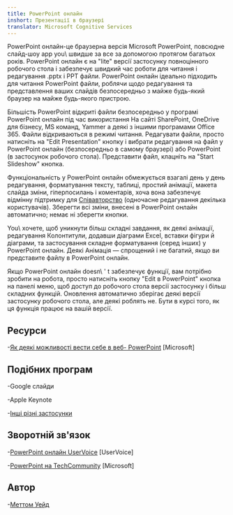 ```yaml
---
title: PowerPoint онлайн
inshort: Презентації в браузері
translator: Microsoft Cognitive Services
---
```


PowerPoint онлайн-це браузерна версія Microsoft PowerPoint,
повсюдне слайд-шоу app you\ швидше за все за допомогою протягом багатьох років.
PowerPoint онлайн є на \"lite\" версії застосунку повноцінного робочого стола
і забезпечує швидкий час роботи для читання і редагування .pptx і PPT
файли. PowerPoint онлайн ідеально підходить для читання PowerPoint файли, роблячи
щодо редагування та представлення ваших слайдів безпосередньо з майже будь-який
браузер на майже будь-якого пристрою.

Більшість PowerPoint відкриті файли безпосередньо у програмі PowerPoint онлайн під час використання
На сайті SharePoint, OneDrive для бізнесу, MS команд, Yammer а деякі
з іншими програмами Office 365. Файли відкриваються в режимі читання. Редагувати файли,
просто натисніть на \"Edit Presentation\" кнопку і вибрати редагування на
файл у PowerPoint онлайн (безпосередньо в самому браузері) або PowerPoint (в
застосунок робочого стола). Представити файл, клацніть на \"Start Slideshow\" кнопка.

Функціональність у PowerPoint онлайн обмежується взагалі день у день
редагування, форматування тексту, таблиці, простий анімації, макета слайда
зміни, гіперпосилань і коментарів, хоча вона забезпечує відмінну підтримку
для [Співавторство](http://icsh.pt/CoAuthoring) (одночасне редагування
декілька користувачів). Зберегти всі зміни, внесені в PowerPoint онлайн
автоматично; немає ні зберегти кнопки.

You\ хочете, щоб уникнути більш складні завдання, як деякі анімації, редагування
Колонтитули, додавши діаграми Excel, вставки фігури й діаграми,
та застосування складне форматування (серед інших) у PowerPoint онлайн. Деякі
Анімація — спрощений і не багатий, якщо ви представите файлу в
PowerPoint онлайн.

Якщо PowerPoint онлайн doesn\ ' t забезпечує функції, вам потрібно зробити на
робота, просто натисніть кнопку \"Edit в PowerPoint\" кнопка на панелі меню, щоб
доступ до робочого стола версії застосунку і більш складних функцій.
Оновлення автоматично зберігає деякі версії застосунку робочого стола, але деякі роблять
не. Бути в курсі того, як ця функція працює на вашій версії.

Ресурси
---------

-[Як деякі можливості вести себе в веб-
    PowerPoint](https://support.office.com/en-us/article/How-certain-features-behave-in-web-based-PowerPoint-A931F0C8-1305-4428-8F7C-9CFA00EF28C5)
    \[Microsoft\]

Подібних програм
--------------------

-Google слайди

-Apple Keynote

-[Інші різні
    застосунки](https://en.wikipedia.org/wiki/Presentation_program)

Зворотній зв'язок
---------

-[PowerPoint онлайн UserVoice](https://powerpoint.uservoice.com/forums/270149-powerpoint-online)
    \[UserVoice\]

-[PowerPoint на TechCommunity](https://techcommunity.microsoft.com/t5/PowerPoint-Office-Mix/ct-p/PowerPoint)
    \[Microsoft\]

Автор
---------

-[Меттом Уейд](https://www.linkedin.com/in/thatmattwade/)


